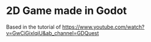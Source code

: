 # 2D Game made in Godot
Based in the tutorial of https://www.youtube.com/watch?v=GwCiGixlqiU&ab_channel=GDQuest
